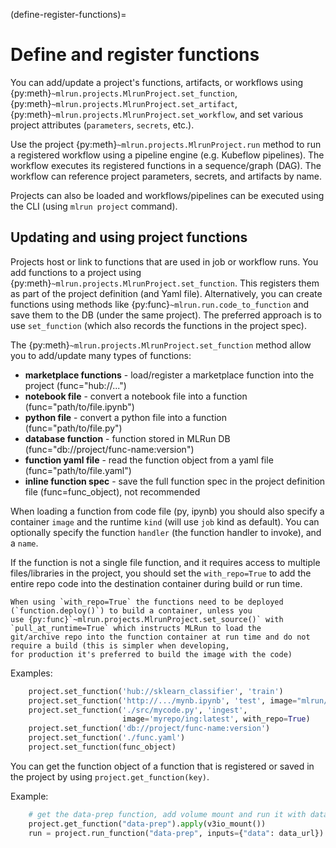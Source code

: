 (define-register-functions)=
# Define and register functions

You can add/update a project's functions, artifacts, or workflows using {py:meth}`~mlrun.projects.MlrunProject.set_function`, 
{py:meth}`~mlrun.projects.MlrunProject.set_artifact`, {py:meth}`~mlrun.projects.MlrunProject.set_workflow`, and set
various project attributes (`parameters`, `secrets`, etc.).

Use the project {py:meth}`~mlrun.projects.MlrunProject.run` method to run a registered workflow using a pipeline engine (e.g. 
Kubeflow pipelines). The workflow executes its registered functions in a sequence/graph (DAG). The workflow can reference project
parameters, secrets, and artifacts by name.

Projects can also be loaded and workflows/pipelines can be executed using the CLI (using `mlrun project` command).

## Updating and using project functions

Projects host or link to functions that are used in job or workflow runs. You add functions to a project using 
{py:meth}`~mlrun.projects.MlrunProject.set_function`. This registers them as part of the project definition (and Yaml file).
Alternatively, you can create functions using methods like {py:func}`~mlrun.run.code_to_function` and save them to the DB (under the same project). 
The preferred approach is to use `set_function` (which also records the functions in the project spec).

The {py:meth}`~mlrun.projects.MlrunProject.set_function` method allow you to add/update many types of functions:
* **marketplace functions** - load/register a marketplace function into the project (func="hub://...")
* **notebook file** - convert a notebook file into a function (func="path/to/file.ipynb")
* **python file** - convert a python file into a function (func="path/to/file.py")
* **database function** - function stored in MLRun DB (func="db://project/func-name:version")
* **function yaml file** - read the function object from a yaml file (func="path/to/file.yaml")
* **inline function spec** - save the full function spec in the project definition file (func=func_object), not recommended

When loading a function from code file (py, ipynb) you should also specify a container `image` and the runtime `kind` (will use `job` kind as default).
You can optionally specify the function `handler` (the function handler to invoke), and a `name`.

If the function is not a single file function, and it requires access to multiple files/libraries in the project, 
you should set the `with_repo=True` to add the entire repo code into the destination container during build or run time.

```{admonition} Note
When using `with_repo=True` the functions need to be deployed (`function.deploy()`) to build a container, unless you 
use {py:func}`~mlrun.projects.MlrunProject.set_source()` with `pull_at_runtime=True` which instructs MLRun to load the 
git/archive repo into the function container at run time and do not require a build (this is simpler when developing, 
for production it's preferred to build the image with the code)
```

Examples:

```python
    project.set_function('hub://sklearn_classifier', 'train')
    project.set_function('http://.../mynb.ipynb', 'test', image="mlrun/mlrun")
    project.set_function('./src/mycode.py', 'ingest',
                         image='myrepo/ing:latest', with_repo=True)
    project.set_function('db://project/func-name:version')
    project.set_function('./func.yaml')
    project.set_function(func_object)
```
You can get the function object of a function that is registered or saved in the project by using `project.get_function(key)`.

Example:

```python
    # get the data-prep function, add volume mount and run it with data input
    project.get_function("data-prep").apply(v3io_mount())
    run = project.run_function("data-prep", inputs={"data": data_url})
```
